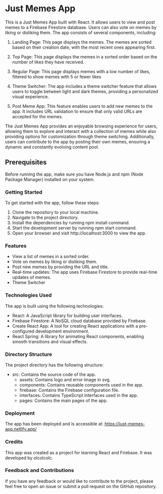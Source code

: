 # Just Memes App

This is a Just Memes App built with React. It allows users to view and post memes to a Firebase Firestore database. Users can also vote on memes by liking or disliking them. The app consists of several components, including:

1. Landing Page: This page displays the memes. The memes are sorted based on their creation date, with the most recent ones appearing first.

2. Top Page: This page displays the memes in a sorted order based on the number of likes they have received. 

3. Regular Page: This page displays memes with a low number of likes, filtered to show memes with 5 or fewer likes

4. Theme Switcher: The app includes a theme switcher feature that allows users to toggle between light and dark themes, providing a personalized visual experience.

5. Post Meme App: This feature enables users to add new memes to the app. It includes URL validation to ensure that only valid URLs are accepted for the memes.

The Just Memes App provides an enjoyable browsing experience for users, allowing them to explore and interact with a collection of memes while also providing options for customization through theme switching. Additionally, users can contribute to the app by posting their own memes, ensuring a dynamic and constantly evolving content pool.

## Prerequisites

Before running the app, make sure you have Node.js and npm (Node Package Manager) installed on your system.

### Getting Started

To get started with the app, follow these steps:

1. Clone the repository to your local machine.
2. Navigate to the project directory.
3. Install the dependencies by running npm install command.
4. Start the development server by running npm start command.
5. Open your browser and visit http://localhost:3000 to view the app.

### Features
- View a list of memes in a sorted order.
- Vote on memes by liking or disliking them.
- Post new memes by providing the URL and title.
- Real-time updates: The app uses Firebase Firestore to provide real-time updates of memes.
- Theme Switcher

### Technologies Used

The app is built using the following technologies:

- React: A JavaScript library for building user interfaces.
- Firebase Firestore: A NoSQL cloud database provided by Firebase.
- Create React App: A tool for creating React applications with a pre-configured development environment.
- React Spring: A library for animating React components, enabling smooth transitions and visual effects.

### Directory Structure

The project directory has the following structure:

- src: Contains the source code of the app.
    - assets: Contains logo and error image in svg.
    - components: Contains reusable components used in the app.
    - firebase: Contains the Firebase configuration file.
    - interfaces: Contains TypeScript interfaces used in the app.
    - pages: Contains the main pages of the app.

### Deployment

The app has been deployed and is accessible at: https://just-memes-app.netlify.app/

### Credits

This app was created as a project for learning React and Firebase. It was developed by olcolcolc.

### Feedback and Contributions

If you have any feedback or would like to contribute to the project, please feel free to open an issue or submit a pull request on the GitHub repository.